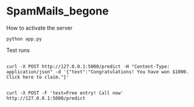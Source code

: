 # SpamMails_begone

How to activate the server
```
python app.py
```

Test runs
```

curl -X POST http://127.0.0.1:5000/predict -H "Content-Type: application/json" -d '{"text":"Congratulations! You have won $1000. Click here to claim."}'


curl -X POST -F 'text=Free entry! Call now' http://127.0.0.1:5000/predict
```

